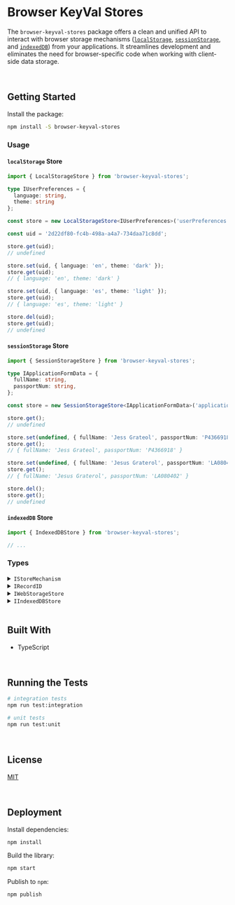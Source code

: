 # Browser KeyVal Stores

The `browser-keyval-stores` package offers a clean and unified API to interact with browser storage mechanisms ([`localStorage`](https://developer.mozilla.org/en-US/docs/Web/API/Window/localStorage), [`sessionStorage`](https://developer.mozilla.org/en-US/docs/Web/API/Window/sessionStorage), and [`indexedDB`](https://developer.mozilla.org/en-US/docs/Web/API/Window/indexedDB)) from your applications. It streamlines development and eliminates the need for browser-specific code when working with client-side data storage.





</br>

## Getting Started

Install the package:
```bash
npm install -S browser-keyval-stores
```


### Usage

#### `localStorage` Store

```typescript
import { LocalStorageStore } from 'browser-keyval-stores';

type IUserPreferences = {
  language: string,
  theme: string
};

const store = new LocalStorageStore<IUserPreferences>('userPreferences');

const uid = '2d22df80-fc4b-498a-a4a7-734daa71c8dd';

store.get(uid);
// undefined

store.set(uid, { language: 'en', theme: 'dark' });
store.get(uid);
// { language: 'en', theme: 'dark' }

store.set(uid, { language: 'es', theme: 'light' });
store.get(uid);
// { language: 'es', theme: 'light' }

store.del(uid);
store.get(uid);
// undefined
```

#### `sessionStorage` Store

```typescript
import { SessionStorageStore } from 'browser-keyval-stores';

type IApplicationFormData = {
  fullName: string,
  passportNum: string,
};

const store = new SessionStorageStore<IApplicationFormData>('applicationForm');

store.get();
// undefined

store.set(undefined, { fullName: 'Jess Grateol', passportNum: 'P4366918' });
store.get();
// { fullName: 'Jess Grateol', passportNum: 'P4366918' }

store.set(undefined, { fullName: 'Jesus Graterol', passportNum: 'LA080402' });
store.get();
// { fullName: 'Jesus Graterol', passportNum: 'LA080402' }

store.del();
store.get();
// undefined
```

#### `indexedDB` Store

```typescript
import { IndexedDBStore } from 'browser-keyval-stores';

// ...
```



### Types

<details>
  <summary><code>IStoreMechanism</code></summary>

  The supported browser storage mechanisms.
  ```typescript
  type IStoreMechanism = 'tempMemory' | 'localStorage' | 'sessionStorage' | 'indexedDB';
  ```
</details>

<details>
  <summary><code>IRecordID</code></summary>

  The identifier used to manage records. The store behaves differently based on the type:
  - `undefined`: the data will be stored at the root of the store
  - `string` | `number`: the value will be coerced into a string and can be used to locate the data
  ```typescript
  type IRecordID = undefined | string | number;
  ```
</details>

<details>
  <summary><code>IWebStorageStore<T></code></summary>

  Object in charge of interacting with the Browser's Storage API. This API is used by [`Window.localStorage`](https://developer.mozilla.org/en-US/docs/Web/API/Window/localStorage) & [`Window.sessionStorage`](https://developer.mozilla.org/en-US/docs/Web/API/Window/sessionStorage).
  ```typescript
  interface IWebStorageStore<T> {
    // properties
    id: string;

    // methods
    isCompatible: () => boolean;
    get: (id?: IRecordID) => T | undefined;
    set: (id: IRecordID, data: T) => void;
    del: (id?: IRecordID) => void;
  }

  interface ILocalStorageStore<T> extends IWebStorageStore<T> {
    // ...
  }

  interface ISessionStorageStore<T> extends IWebStorageStore<T> {
    // ...
  }
  ```
</details>

<details>
  <summary><code>IIndexedDBStore<T></code></summary>

  Object in charge of charge of interacting with the Browser's `IndexedDB` implementation.
  ```typescript
  interface IIndexedDBStore<T> {
    // properties
    id: string;

    // methods
    get: (id?: IRecordID) => Promise<T | undefined>;
    set: (id: IRecordID, data: T) => Promise<void>;
    del: (id?: IRecordID) => Promise<void>;
  }
  ```
</details>





<br/>

## Built With

- TypeScript





<br/>

## Running the Tests

```bash
# integration tests
npm run test:integration

# unit tests
npm run test:unit
```





<br/>

## License

[MIT](https://choosealicense.com/licenses/mit/)





<br/>

## Deployment

Install dependencies:
```bash
npm install
```


Build the library:
```bash
npm start
```


Publish to `npm`:
```bash
npm publish
```
